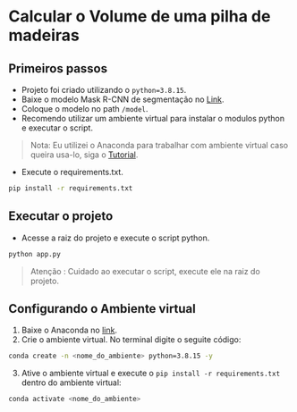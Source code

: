 # Calcular o Volume de uma pilha de madeiras

## Primeiros passos
- Projeto foi criado utilizando o `python=3.8.15`.
- Baixe o modelo Mask R-CNN de segmentação no [Link](https://drive.google.com/file/d/1tUuFEsUU21UoIMC42huRqquYUMcq6D4b/view).
- Coloque o modelo no path `/model`.
- Recomendo utilizar um ambiente virtual para instalar o modulos python e executar o script.

> Nota: Eu utilizei o Anaconda para trabalhar com ambiente virtual caso queira usa-lo, siga o [Tutorial]().

- Execute o requirements.txt.

```sh
pip install -r requirements.txt
```

## Executar o projeto
- Acesse a raiz do projeto e execute o script python.
```sh
python app.py
```

> Atenção : Cuidado ao executar o script, execute ele na raiz do projeto.

## Configurando o Ambiente virtual

1. Baixe o Anaconda no [link](https://www.anaconda.com/products/distribution#Downloads).
2. Crie o ambiente virtual. No terminal digite o seguite código:

```sh
conda create -n <nome_do_ambiente> python=3.8.15 -y
```

3. Ative o ambiente virtual e execute o `pip install -r requirements.txt` dentro do ambiente virtual:

```sh
conda activate <nome_do_ambiente>
```
